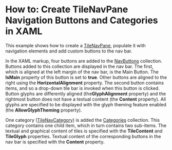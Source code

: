 # How to: Create TileNavPane Navigation Buttons and Categories in XAML


<p>This example shows how to create a <a href="https://documentation.devexpress.com/WPF/clsDevExpressXpfNavigationTileNavPanetopic.aspx">TileNavPane</a>, populate it with navigation elements and add custom buttons to the nav bar.</p>
<p>In the XAML markup, four buttons are added to the <a href="https://documentation.devexpress.com/WPF/DevExpressXpfNavigationTileNavPane_NavButtonstopic.aspx">NavButtons</a> collection. Buttons added to this collection are displayed in the nav bar. The first, which is aligned at the left margin of the nav bar, is the Main Button. The <strong>IsMain</strong> property of this button is set to <strong>true</strong>. Other buttons are aligned to the right using the <strong>HorizontalAlignment</strong> property. The second button contains items, and so a drop-down tile bar is invoked when this button is clicked. Button glyphs are differently aligned (the<strong>GlyphAlignment</strong> property) and the rightmost button does not have a textual content (the <strong>Content</strong> property). All glyphs are specified to be displayed with the glyph theming feature enabled (the <strong>AllowGlyphTheming</strong> property).</p>
<p>One category (<a href="https://documentation.devexpress.com/WPF/clsDevExpressXpfNavigationTileNavCategorytopic.aspx">TileNavCategory</a>) is added the <a href="https://documentation.devexpress.com/WPF/DevExpressXpfNavigationTileNavPane_Categoriestopic.aspx">Categories</a> collection. This category contains one child item, which in turn contains two sub-items. The textual and graphical content of tiles is specified with the <strong>TileContent</strong> and <strong>TileGlyph</strong> properties. Textual content of the corresponding buttons in the nav bar is specified with the <strong>Content</strong> property.</p>

<br/>


